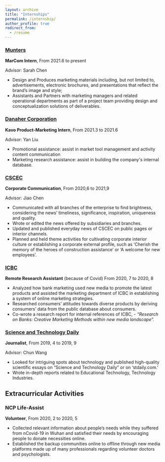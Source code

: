 ```yaml
---
layout: archive
title: "Internships"
permalink: /internship/
author_profile: true
redirect_from:
  - /resume
---
```


### [Munters](https://www.munters.com/) 

**MarCom Intern**, From 2021.6 to present

Advisor: Sarah Chen

- Design and Produces marketing materials including, but not limited to, advertisements, electronic brochures, and presentations that reflect the brand’s image and style; 
- Assistants and Partners with marketing managers and related operational departments as part of a project team providing design and conceptualization solutions of deliverables. 

### [Danaher Corporation](https://www.danaher.com/)

**Kavo Product-Marketing Intern**, From 2021.3 to 2021.6

Advisor: Yan Liu

- Promotional assistance: assist in market tool management and activity content communication 
- Marketing research assistance: assist in building the company's internal database. 

### [CSCEC](https://en.wikipedia.org/wiki/China_State_Construction_Engineering)

**Corporate Communication**, From 2020,6 to 2021,9

Advisor: Jiao Chen

- Communicated with all branches of the enterprise to find brightness, considering the news’ timeliness, significance, inspiration, uniqueness and quality. 
- Wrote or edited the news offered by subsidiaries and branches. 
- Updated and published everyday news of CSCEC on public pages or interior channels. 
- Planned and held theme activities for cultivating corporate interior culture or establishing a corporate external profile, such as ‘Cherish the memory of the heroes of construction assistance’ or ‘A welcome for new employees’. 

### [ICBC ](https://www.icbc.com.cn/ICBC/en/default.htm)

**Remote Research Assistant** (because of Covid)  From 2020, 7 to 2020, 8

- Analyzed how bank marketing used new media to promote the latest products and assisted the marketing department of ICBC in establishing a system of online marketing strategies. 
- Researched consumers’ attitudes towards diverse products by deriving consumers’ data from the public database about consumers. 
- Co-wrote a research report for internal references of ICBC, - *“Research on Banks: Creative Marketing Methods within new media landscape”.* 

### [Science and Technology Daily](https://en.wikipedia.org/wiki/Science_and_Technology_Daily)

**Journalist**, From 2019, 4 to 2019, 9

 Advisor: Chun Wang

- Looked for intriguing spots about technology and published high-quality scientific essays on “Science and Technology Daily” or on ‘stdaily.com.’
- Wrote in-depth reports related to Educational Technology, Technology Industries. 

## Extracurricular Activities 

###  NCP Life-Assist 

**Volunteer**, From 2020, 2 to 2020, 5

- Collected relevant information about people’s needs while they suffered from nCovid-19 in Wuhan and satisfied their needs by encouraging people to donate necessities online. 
- Established the backup communities online to offline through new media platforms made up of many professionals regarding volunteer doctors and psychologists. 
